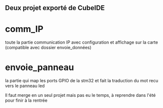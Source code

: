 ## Deux projet exporté de CubeIDE

# comm_IP 
toute la partie communication IP avec configuration et affichage sur la carte (compatible avec dossier envoie_données)

# envoie_panneau
la partie qui map les ports GPIO de la stm32 et fait la traduction du mot recu vers le panneau led 

Il faut merge en un seul projet mais pas eu le temps, à reprendre dans l'été pour finir à la rentrée 
